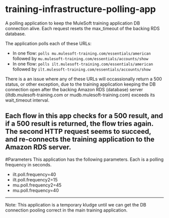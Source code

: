 # training-infrastructure-polling-app
A polling application to keep the MuleSoft training application DB connection alive. Each request resets the max_timeout of the backing RDS database. 

The application polls each of these URLs: 

* In one flow: `polls mu.mulesoft-training.com/essentials/american` followed by  `mu.mulesoft-training.com/essentials/accounts/show`
* In one flow: `polls ilt.mulesoft-training.com/essentials/american` followed by  `ilt.mulesoft-training.com/essentials/accounts/show`

There is a an issue where any of these URLs will occassionally return a 500 status, or other exception, due to the training application keeping the DB connection open after the backing Amazon RDS (database) server (iltdb.mulesoft-training.com or mudb.mulesoft-training.com) exceeds its wait_timeout interval. 
 
Each flow in this app checks for a 500 result, and if a 500 result is returned, the flow tries again. The second HTTP request seems to succeed, and re-connects the training application to the Amazon RDS server. 
---
#Parameters
This application has the following parameters. Each is a polling frequency in seconds. 

- ilt.poll.frequency=40
- ilt.poll.frequency2=15
- mu.poll.frequency2=45
- mu.poll.frequency=40
---

Note: This application is a temporary kludge until we can get the DB connection pooling correct in the main training application. 
